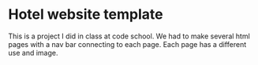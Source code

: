 # Hotel website template

This is a project I did in class at code school. We had to make several html pages with a nav bar connecting to each page. Each page has a different use and image. 
